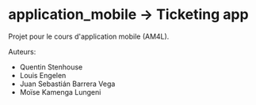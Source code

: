 # application_mobile -> Ticketing app  
Projet pour le cours d'application mobile (AM4L).

Auteurs:  
  - Quentin Stenhouse  
  - Louis Engelen  
  - Juan Sebastián Barrera Vega  
  - Moïse Kamenga Lungeni  

